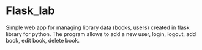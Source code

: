 # Flask_lab

Simple web app for managing library data (books, users) created in flask library for python. 
The program allows to add a new user, login, logout, add book, edit book, delete book.
